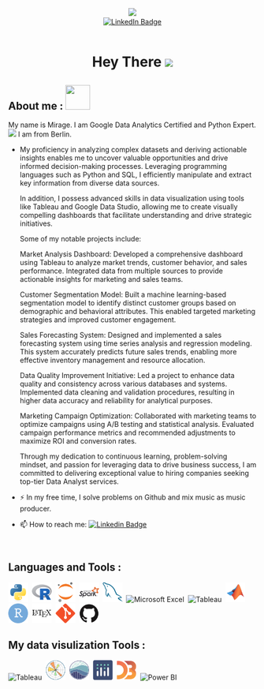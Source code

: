 
<div id="header" align="center">
  <img src="https://media1.giphy.com/media/jdPMeyv9rn0hZHh8n9/giphy.gif?cid=790b7611a833f4c095eed1fd50a85b5643be75bdf61c8a26&rid=giphy.gif&ct=s" width="200"/>
</div>

<div id="badges" align="center">
  <a href="https://www.linkedin.com/in/mirage-frida-271674a8/">
  <img src="https://img.shields.io/badge/LinkedIn-blue?style=for-the-badge&logo=linkedin&logoColor=white" alt="LinkedIn Badge"/>
  </a>
</div>

<div id="views-counter" align="center">
<img src="https://komarev.com/ghpvc/?username=Alizcode&style=flat-square&color=blue" alt=""/>
  </div>

<h1 align="center">
  Hey There
  <img src="https://media.giphy.com/media/hvRJCLFzcasrR4ia7z/giphy.gif" width="30"/>
</h1>

<h2 align="left">
  About me :
  <img src="https://media3.giphy.com/media/ZGHpWzdOEkMKtwLqdc/giphy.gif?cid=ecf05e47mamrlp0l46uxj1z5wwn6j0pf48a9bu0waz5jik34&rid=giphy.gif&ct=s" width="50" height="50"/>
</h2>

My name is Mirage. I am Google Data Analytics Certified and Python Expert. <img src="https://media.giphy.com/media/WUlplcMpOCEmTGBtBW/giphy.gif" width="30"> I am from Berlin.


- My proficiency in analyzing complex datasets and deriving actionable insights enables me to uncover valuable opportunities and drive informed decision-making processes. Leveraging programming languages such as Python and SQL, I efficiently manipulate and extract key information from diverse data sources.

  In addition, I possess advanced skills in data visualization using tools like Tableau and Google Data Studio, allowing me to create visually compelling dashboards that facilitate understanding and drive strategic initiatives.

  Some of my notable projects include:

  Market Analysis Dashboard: Developed a comprehensive dashboard using Tableau to analyze market trends, customer behavior, and sales performance. Integrated data from multiple sources to provide actionable insights for marketing and sales teams.

  Customer Segmentation Model: Built a machine learning-based segmentation model to identify distinct customer groups based on demographic and behavioral attributes. This enabled targeted marketing strategies and improved customer engagement.

  Sales Forecasting System: Designed and implemented a sales forecasting system using time series analysis and regression modeling. This system accurately predicts future sales trends, enabling more effective inventory management and resource allocation.

  Data Quality Improvement Initiative: Led a project to enhance data quality and consistency across various databases and systems. Implemented data cleaning and validation procedures, resulting in higher data accuracy and reliability for analytical purposes.

  Marketing Campaign Optimization: Collaborated with marketing teams to optimize campaigns using A/B testing and statistical analysis. Evaluated campaign performance metrics and recommended adjustments to maximize ROI and conversion rates.

  Through my dedication to continuous learning, problem-solving mindset, and passion for leveraging data to drive business success, I am committed to delivering exceptional value to hiring companies seeking top-tier Data Analyst services.


- :zap: In my free time, I solve problems on Github and mix music as music producer.

- :mailbox: How to reach me: [![Linkedin Badge](https://img.shields.io/badge/-MiRAGE-blue?style=flat&logo=Linkedin&logoColor=white)](https://de.linkedin.com/in/miragefrida?trk=profile-badge)


&nbsp;&nbsp;&nbsp;&nbsp;
<h2 align="left">
Languages and Tools :
  </h2>
<div>
  <img src="https://github.com/devicons/devicon/blob/master/icons/python/python-original.svg" title="Python" alt="Python" width="40" height="40"/>&nbsp;
  <img src="https://github.com/devicons/devicon/blob/master/icons/r/r-original.svg" title="R" alt="R" width="40" height="40"/>&nbsp;
  <img src="https://github.com/devicons/devicon/blob/master/icons/jupyter/jupyter-original.svg" title="Jupyter Notebook" alt="Jupyter Notebook" width="40" height="40"/>&nbsp;
  <img src="https://github.com/devicons/devicon/blob/master/icons/apachespark/apachespark-original-wordmark.svg" title="Apache Spark" alt="Apache Spark" width="40" height="40"/>&nbsp;
  <img src="https://github.com/devicons/devicon/blob/master/icons/mysql/mysql-original.svg"  title="MySQL" alt="MySQL" width="40" height="40"/>&nbsp;
  <img src="https://github.com/devicons/devicon/blob/master/icons/microsoftexcel/microsoftexcel-plain.svg" title="Microsoft Excel" alt="Microsoft Excel" width="40" height="40"/>&nbsp;
  <img src="https://github.com/devicons/devicon/blob/master/icons/tableau/tableau-original.svg" title="Tableau" alt="Tableau" width="40" height="40"/>&nbsp;
  <img src="https://github.com/devicons/devicon/blob/master/icons/matlab/matlab-original.svg" title="MATLAB" alt="MATLAB" width="40" height="40"/>&nbsp;
  <img src="https://github.com/devicons/devicon/blob/master/icons/rstudio/rstudio-original.svg" title="RStudio" alt="RStudio" width="40" height="40"/>&nbsp;
  <img src="https://github.com/devicons/devicon/blob/master/icons/latex/latex-original.svg" title="LaTeX" alt="LaTeX" width="40" height="40"/>&nbsp;
  <img src="https://github.com/devicons/devicon/blob/master/icons/git/git-original.svg" title="Git" alt="Git" width="40" height="40"/>&nbsp;
  <img src="https://github.com/devicons/devicon/blob/master/icons/github/github-original.svg" title="GitHub" alt="GitHub" width="40" height="40"/>&nbsp;
</div>

<h2 align="left">
My data visulization Tools :
  </h2>
<div>
  <img src="https://github.com/devicons/devicon/blob/master/icons/tableau/tableau-original.svg" title="Tableau" alt="Tableau" width="40" height="40"/>&nbsp;
  <img src="https://github.com/devicons/devicon/blob/master/icons/matplotlib/matplotlib-original.svg" title="Matplotlib" alt="Matplotlib" width="40" height="40"/>&nbsp;
  <img src="https://github.com/devicons/devicon/blob/master/icons/seaborn/seaborn-original.svg" title="Seaborn" alt="Seaborn" width="40" height="40"/>&nbsp;
  <img src="https://github.com/devicons/devicon/blob/master/icons/plotly/plotly-original.svg" title="Plotly" alt="Plotly" width="40" height="40"/>&nbsp;
  <img src="https://github.com/devicons/devicon/blob/master/icons/d3js/d3js-original.svg" title="D3.js" alt="D3.js" width="40" height="40"/>&nbsp;
  <img src="https://github.com/devicons/devicon/blob/master/icons/powerbi/powerbi-original.svg" title="Power BI" alt="Power BI" width="40" height="40"/>&nbsp;
</div>




